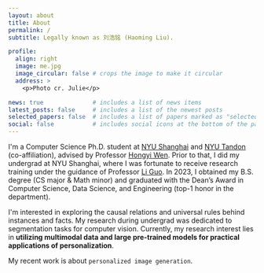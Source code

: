 ```yaml
---
layout: about
title: About
permalink: /
subtitle: Legally known as 刘浩铭 (Haoming Liu).

profile:
  align: right
  image: me.jpg
  image_circular: false # crops the image to make it circular
  address: >
    <p>Photo cr. Julie</p>

news: true              # includes a list of news items
latest_posts: false     # includes a list of the newest posts
selected_papers: false  # includes a list of papers marked as "selected={true}"
social: false           # includes social icons at the bottom of the page
---
```


I'm a Computer Science Ph.D. student at [NYU Shanghai](https://shanghai.nyu.edu/) and [NYU Tandon](https://engineering.nyu.edu/) (co-affiliation), advised by Professor [Hongyi Wen](https://whongyi.github.io/). Prior to that, I did my undergrad at NYU Shanghai, where I was fortunate to receive research training under the guidance of Professor [Li Guo](https://shanghai.nyu.edu/academics/faculty/directory/li-guo). In 2023, I obtained my B.S. degree (CS major & Math minor) and graduated with the Dean’s Award in Computer Science, Data Science, and Engineering (top-1 honor in the department).

I'm interested in exploring the causal relations and universal rules behind instances and facts. My research during undergrad was dedicated to segmentation tasks for computer vision. Currently, my research interest lies in **utilizing multimodal data and large pre-trained models for practical applications of personalization**.

My recent work is about `personalized image generation`.

<!-- Write your biography here. Tell the world about yourself. Link to your favorite [subreddit](http://reddit.com). You can put a picture in, too. The code is already in, just name your picture `prof_pic.jpg` and put it in the `img/` folder.

Put your address / P.O. box / other info right below your picture. You can also disable any of these elements by editing `profile` property of the YAML header of your `_pages/about.md`. Edit `_bibliography/papers.bib` and Jekyll will render your [publications page](/al-folio/publications/) automatically.

Link to your social media connections, too. This theme is set up to use [Font Awesome icons](http://fortawesome.github.io/Font-Awesome/) and [Academicons](https://jpswalsh.github.io/academicons/), like the ones below. Add your Facebook, Twitter, LinkedIn, Google Scholar, or just disable all of them. -->
